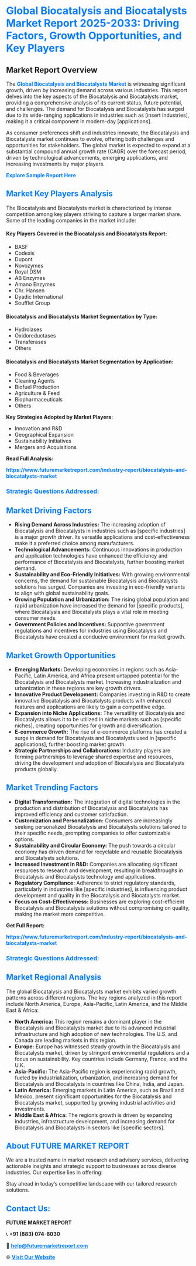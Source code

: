 <h1 style="color: #007BFF;">Global Biocatalysis and Biocatalysts Market Report 2025-2033: Driving Factors, Growth Opportunities, and Key Players</h1>

<section id="overview">
<h2>Market Report Overview</h2>
<p>The <a href="https://www.futuremarketreport.com/industry-report/biocatalysis-and-biocatalysts-market" style="color: #007BFF; text-decoration: none;"><strong>Global Biocatalysis and Biocatalysts Market</strong></a> is witnessing significant growth, driven by increasing demand across various industries. This report delves into the key aspects of the Biocatalysis and Biocatalysts market, providing a comprehensive analysis of its current status, future potential, and challenges. The demand for Biocatalysis and Biocatalysts has surged due to its wide-ranging applications in industries such as [insert industries], making it a critical component in modern-day [applications].</p>
<p>As consumer preferences shift and industries innovate, the Biocatalysis and Biocatalysts market continues to evolve, offering both challenges and opportunities for stakeholders. The global market is expected to expand at a substantial compound annual growth rate (CAGR) over the forecast period, driven by technological advancements, emerging applications, and increasing investments by major players.</p>
</section>

<section id="overview">
<p><a href="https://www.futuremarketreport.com/request-sample/reportId=98228" style="color: #007BFF; text-decoration: none;"><strong>Explore Sample Report Here</strong></a></p>
</section>

<section id="key-players">
<h2 style="color: #007BFF;">Market Key Players Analysis</h2>
<p>The Biocatalysis and Biocatalysts market is characterized by intense competition among key players striving to capture a larger market share. Some of the leading companies in the market include:</p>
<h4>Key Players Covered in the Biocatalysis and Biocatalysts Report:</h4>
<ul><li>BASF</li><li>Codexis</li><li>Dupont</li><li>Novozymes</li><li>Royal DSM</li><li>AB Enzymes</li><li>Amano Enzymes</li><li>Chr. Hansen</li><li>Dyadic International</li><li>Soufflet Group</li></ul>
<h4>Biocatalysis and Biocatalysts Market Segmentation by Type:</h4>
<ul><li>Hydrolases</li><li>Oxidoreductases</li><li>Transferases</li><li>Others</li></ul>

<h4>Biocatalysis and Biocatalysts Market Segmentation by Application:</h4>
<ul><li>Food &amp; Beverages</li><li>Cleaning Agents</li><li>Biofuel Production</li><li>Agriculture &amp; Feed</li><li>Biopharmaceuticals</li><li>Others</li></ul>
<p><strong>Key Strategies Adopted by Market Players:</strong></p>
<ul>
<li>Innovation and R&D</li>
<li>Geographical Expansion</li>
<li>Sustainability Initiatives</li>
<li>Mergers and Acquisitions</li>
</ul>
</section>

<section>
<p><strong>Read Full Analysis: </strong></p><a href="https://www.futuremarketreport.com/industry-report/biocatalysis-and-biocatalysts-market" style="color: #007BFF; text-decoration: none;"><strong>https://www.futuremarketreport.com/industry-report/biocatalysis-and-biocatalysts-market</strong></a>
<h3 style="color: #007BFF;">Strategic Questions Addressed:</h3>
</section>

<section id="driving-factors">
<h2 style="color: #007BFF;">Market Driving Factors</h2>
<ul>
<li><strong>Rising Demand Across Industries:</strong> The increasing adoption of Biocatalysis and Biocatalysts in industries such as [specific industries] is a major growth driver. Its versatile applications and cost-effectiveness make it a preferred choice among manufacturers.</li>
<li><strong>Technological Advancements:</strong> Continuous innovations in production and application technologies have enhanced the efficiency and performance of Biocatalysis and Biocatalysts, further boosting market demand.</li>
<li><strong>Sustainability and Eco-Friendly Initiatives:</strong> With growing environmental concerns, the demand for sustainable Biocatalysis and Biocatalysts solutions has surged. Companies are investing in eco-friendly variants to align with global sustainability goals.</li>
<li><strong>Growing Population and Urbanization:</strong> The rising global population and rapid urbanization have increased the demand for [specific products], where Biocatalysis and Biocatalysts plays a vital role in meeting consumer needs.</li>
<li><strong>Government Policies and Incentives:</strong> Supportive government regulations and incentives for industries using Biocatalysis and Biocatalysts have created a conducive environment for market growth.</li>
</ul>
</section>

<section id="growth-opportunities">
<h2 style="color: #007BFF;">Market Growth Opportunities</h2>
<ul>
<li><strong>Emerging Markets:</strong> Developing economies in regions such as Asia-Pacific, Latin America, and Africa present untapped potential for the Biocatalysis and Biocatalysts market. Increasing industrialization and urbanization in these regions are key growth drivers.</li>
<li><strong>Innovative Product Development:</strong> Companies investing in R&D to create innovative Biocatalysis and Biocatalysts products with enhanced features and applications are likely to gain a competitive edge.</li>
<li><strong>Expansion into Niche Applications:</strong> The versatility of Biocatalysis and Biocatalysts allows it to be utilized in niche markets such as [specific niches], creating opportunities for growth and diversification.</li>
<li><strong>E-commerce Growth:</strong> The rise of e-commerce platforms has created a surge in demand for Biocatalysis and Biocatalysts used in [specific applications], further boosting market growth.</li>
<li><strong>Strategic Partnerships and Collaborations:</strong> Industry players are forming partnerships to leverage shared expertise and resources, driving the development and adoption of Biocatalysis and Biocatalysts products globally.</li>
</ul>
</section>

<section id="trending-factors">
<h2 style="color: #007BFF;">Market Trending Factors</h2>
<ul>
<li><strong>Digital Transformation:</strong> The integration of digital technologies in the production and distribution of Biocatalysis and Biocatalysts has improved efficiency and customer satisfaction.</li>
<li><strong>Customization and Personalization:</strong> Consumers are increasingly seeking personalized Biocatalysis and Biocatalysts solutions tailored to their specific needs, prompting companies to offer customizable options.</li>
<li><strong>Sustainability and Circular Economy:</strong> The push towards a circular economy has driven demand for recyclable and reusable Biocatalysis and Biocatalysts solutions.</li>
<li><strong>Increased Investment in R&D:</strong> Companies are allocating significant resources to research and development, resulting in breakthroughs in Biocatalysis and Biocatalysts technology and applications.</li>
<li><strong>Regulatory Compliance:</strong> Adherence to strict regulatory standards, particularly in industries like [specific industries], is influencing product development and quality in the Biocatalysis and Biocatalysts market.</li>
<li><strong>Focus on Cost-Effectiveness:</strong> Businesses are exploring cost-efficient Biocatalysis and Biocatalysts solutions without compromising on quality, making the market more competitive.</li>
</ul>
</section>

<section>
<p><strong>Get Full Report: </strong></p><a href="https://www.futuremarketreport.com/industry-report/biocatalysis-and-biocatalysts-market" style="color: #007BFF; text-decoration: none;"><strong>https://www.futuremarketreport.com/industry-report/biocatalysis-and-biocatalysts-market</strong></a>
<h3 style="color: #007BFF;">Strategic Questions Addressed:</h3>
</section>


<section id="regional-analysis">
<h2 style="color: #007BFF;">Market Regional Analysis</h2>
<p>The global Biocatalysis and Biocatalysts market exhibits varied growth patterns across different regions. The key regions analyzed in this report include North America, Europe, Asia-Pacific, Latin America, and the Middle East & Africa:</p>
<ul>
<li><strong>North America:</strong> This region remains a dominant player in the Biocatalysis and Biocatalysts market due to its advanced industrial infrastructure and high adoption of new technologies. The U.S. and Canada are leading markets in this region.</li>
<li><strong>Europe:</strong> Europe has witnessed steady growth in the Biocatalysis and Biocatalysts market, driven by stringent environmental regulations and a focus on sustainability. Key countries include Germany, France, and the U.K.</li>
<li><strong>Asia-Pacific:</strong> The Asia-Pacific region is experiencing rapid growth, fueled by industrialization, urbanization, and increasing demand for Biocatalysis and Biocatalysts in countries like China, India, and Japan.</li>
<li><strong>Latin America:</strong> Emerging markets in Latin America, such as Brazil and Mexico, present significant opportunities for the Biocatalysis and Biocatalysts market, supported by growing industrial activities and investments.</li>
<li><strong>Middle East & Africa:</strong> The region’s growth is driven by expanding industries, infrastructure development, and increasing demand for Biocatalysis and Biocatalysts in sectors like [specific sectors].</li>
</ul>
</section>

<footer>
<h2 style="color: #007BFF;">About FUTURE MARKET REPORT</h2>
<p>We are a trusted name in market research and advisory services, delivering actionable insights and strategic support to businesses across diverse industries. Our expertise lies in offering:</p>

<p>Stay ahead in today’s competitive landscape with our tailored research solutions.</p>

<h2 style="color: #007BFF;">Contact Us:</h2>
<p><strong>FUTURE MARKET REPORT</strong></p>
<p>📞 <strong>+91 (883) 074-8030</strong></p>
<p>📧 <strong><a href="mailto:help@futuremarketreport.com" style="color: #007BFF;">help@futuremarketreport.com</a></strong></p>
<p>🌐 <strong><a href="https://www.futuremarketreport.com/" style="color: #007BFF;">Visit Our Website</a></strong></p>
</footer>